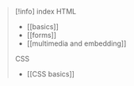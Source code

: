 > [!info] index
> HTML
> - [[basics]]
> - [[forms]]
> - [[multimedia and embedding]]
>  
> CSS
> - [[CSS basics]]
